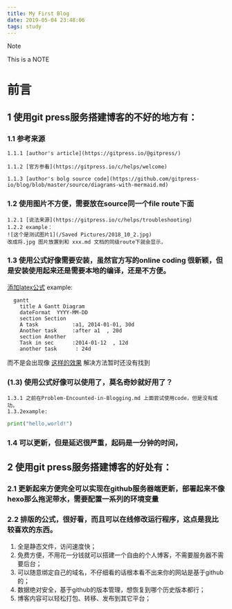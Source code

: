 ```yaml
---
title: My First Blog
date: 2019-05-04 23:48:06
tags: study
---
```

> [!NOTE]
> This is a NOTE

# 前言

## 1 使用git press服务搭建博客的不好的地方有：

  ### 1.1 参考来源
    1.1.1 [author's article](https://gitpress.io/@gitpress/)

    1.1.2 [官方参看](https://gitpress.io/c/helps/welcome)

    1.1.3 [author's bolg source code](https://github.com/gitpress-io/blog/blob/master/source/diagrams-with-mermaid.md)

  ### 1.2 使用图片不方便，需要放在source同一个file route下面 
    1.2.1 [说法来源](https://gitpress.io/c/helps/troubleshooting)
    1.2.2 example： 
    ![这个是测试图片1](/Saved Pictures/2018_10_2.jpg)
    改成将.jpg 图片放置到和 xxx.md 文档的同级route下就会显示，



  ### 1.3 使用公式好像需要安装，虽然官方写的online coding 很新颖，但是安装使用起来还是需要本地的编译，还是不方便。
  [添加latex公式](https://gitpress.io/@gitpress/latex)
  example:
  ```mermaid,autorun
    gantt
      title A Gantt Diagram
      dateFormat  YYYY-MM-DD
      section Section
      A task           :a1, 2014-01-01, 30d
      Another task     :after a1  , 20d
      section Another
      Task in sec      :2014-01-12  , 12d
      another task      : 24d
  ```
  而不是会出现像 [这样的效果](https://mermaidjs.github.io/gantt.html)
  解决方法暂时还没有找到  
  
  ### (1.3) 使用公式好像可以使用了，莫名奇妙就好用了？
    1.3.1 之前在Problem-Encounted-in-Blogging.md 上面尝试使用code，但是没有成功。
    1.3.2example:
```python
print("hello,world!")
```


  ### 1.4 可以更新，但是延迟很严重，起码是一分钟的时间，



## 2 使用git press服务搭建博客的好处有：
### 2.1 更新起来方便完全可以实现在github服务器端更新，部署起来不像hexo那么拖泥带水，需要配置一系列的环境变量
### 2.2 排版的公式，很好看，而且可以在线修改运行程序，这点是我比较喜欢的东西。
1. 全是静态文件，访问速度快；
2. 免费方便，不用花一分钱就可以搭建一个自由的个人博客，不需要服务器不需要后台；
3. 可以随意绑定自己的域名，不仔细看的话根本看不出来你的网站是基于github的；
4. 数据绝对安全，基于github的版本管理，想恢复到哪个历史版本都行；
5. 博客内容可以轻松打包、转移、发布到其它平台；
